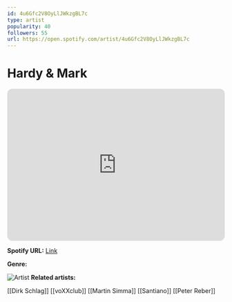 ```yaml
---
id: 4u6Gfc2V8OyLlJWkzgBL7c
type: artist
popularity: 40
followers: 55
url: https://open.spotify.com/artist/4u6Gfc2V8OyLlJWkzgBL7c
---
```

# Hardy & Mark

<iframe style="border-radius:12px" src="https://open.spotify.com/embed/artist/4u6Gfc2V8OyLlJWkzgBL7c" width="100%" height="352" frameBorder="0" allowfullscreen="" allow="autoplay; clipboard-write; encrypted-media; fullscreen; picture-in-picture" loading="lazy"></iframe>

**Spotify URL:** [Link](https://open.spotify.com/artist/4u6Gfc2V8OyLlJWkzgBL7c)

**Genre:** 

![Artist]()
**Related artists:**

[[Dirk Schlag]]
[[voXXclub]]
[[Martin Simma]]
[[Santiano]]
[[Peter Reber]]
